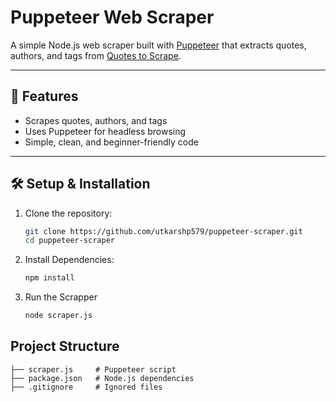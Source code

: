 # Puppeteer Web Scraper

A simple Node.js web scraper built with [Puppeteer](https://pptr.dev/) that extracts quotes, authors, and tags from [Quotes to Scrape](http://quotes.toscrape.com).

---

## 🚀 Features
- Scrapes quotes, authors, and tags
- Uses Puppeteer for headless browsing
- Simple, clean, and beginner-friendly code

---

## 🛠️ Setup & Installation

1. Clone the repository:
   ```bash
   git clone https://github.com/utkarshp579/puppeteer-scraper.git
   cd puppeteer-scraper

2. Install Dependencies:
   ```bash
   npm install

3. Run the Scrapper
   ```bash
   node scraper.js

## Project Structure
```
├── scraper.js     # Puppeteer script
├── package.json   # Node.js dependencies
├── .gitignore     # Ignored files

